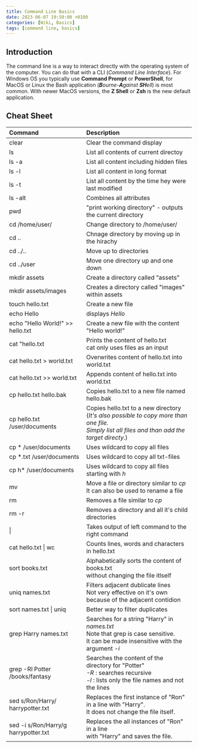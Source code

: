 ```yaml
---
title: Command Line Basics
date: 2023-06-07 19:50:00 +0100
categories: [Wiki, Basics]
tags: [command line, basics]
---
```


## Introduction

The command line is a way to interact directly with the operating system of the computer. You can do that with a CLI (_Command Line Interface_). For Windows OS you typically use **Command Prompt** or **PowerShell**, for MacOS or Linux the Bash application (_**B**ourne-**A**gainst **SH**ell_) is most common. With newer MacOS versions, the **Z Shell** or **Zsh** is the new default application.

## Cheat Sheet

| Command                              | Description                                                                                                                                                |
| :----------------------------------- | :--------------------------------------------------------------------------------------------------------------------------------------------------------- |
| clear                                | Clear the command display                                                                                                                                  |
| ls                                   | List all contents of current directoy                                                                                                                      |
| ls -a                                | List all content including hidden files                                                                                                                    |
| ls -l                                | List all content in long format                                                                                                                            |
| ls -t                                | List all content by the time hey were last modified                                                                                                        |
| ls -alt                              | Combines all attributes                                                                                                                                    |
| pwd                                  | "print working directory" - outputs the current directory                                                                                                  |
| cd /home/user/                       | Change directory to /home/user/                                                                                                                            |
| cd ..                                | Chnage directory by moving up in the hirachy                                                                                                               |
| cd ../..                             | Move up to directories                                                                                                                                     |
| cd ../user                           | Move one directory up and one down                                                                                                                         |
| mkdir assets                         | Create a directory called "assets"                                                                                                                         |
| mkdir assets/images                  | Creates a directory called "images" within assets                                                                                                          |
| touch hello.txt                      | Create a new file                                                                                                                                          |
| echo Hello                           | displays _Hello_                                                                                                                                           |
| echo "Hello World!" >> hello.txt     | Create a new file with the content "Hello world!"                                                                                                          |
| cat "hello.txt                       | Prints the content of hello.txt <br />cat only uses files as an input                                                                                      |
| cat hello.txt > world.txt            | Overwrites content of hello.txt into world.txt                                                                                                             |
| cat hello.txt >> world.txt           | Appends content of hello.txt into world.txt                                                                                                                |
| cp hello.txt hello.bak               | Copies hello.txt to a new file named hello.bak                                                                                                             |
| cp hello.txt /user/documents         | Copies hello.txt to a new directory <br /> (_It's also possible to copy more than one file. <br />Simply list all files and than add the target directy._) |
| cp \* /user/documents                | Uses wildcard to copy all files                                                                                                                            |
| cp \*.txt /user/documents            | Uses wildcard to copy all txt-files                                                                                                                        |
| cp h\* /user/documents               | Uses wildcard to copy all files starting with _h_                                                                                                          |
| mv                                   | Move a file or directory similar to _cp_ <br /> It can also be used to rename a file                                                                       |
| rm                                   | Removes a file similar to _cp_                                                                                                                             |
| rm -r                                | Removes a directory and all it's child directories                                                                                                         |
| \|                                   | Takes output of left command to the right command                                                                                                          |
| cat hello.txt \| wc                  | Counts lines, words and characters in hello.txt                                                                                                            |
| sort books.txt                       | Alphabetically sorts the content of books.txt <br /> without changing the file itlself                                                                     |
| uniq names.txt                       | Filters adjacent dublicate lines <br /> Not very effective on it's own because of the adjacent contidion                                                   |
| sort names.txt \| uniq               | Better way to filter duplicates                                                                                                                            |
| grep Harry names.txt                 | Searches for a string "Harry" in _names.txt_ <br />Note that grep is case sensitive.<br /> It can be made insensitive with the argument _-i_               |
| grep -Rl Potter /books/fantasy       | Searches the content of the directory for "Potter" <br /> _-R_ : searches recursive <br />_-l_ : lists only the file names and not the lines               |
| sed s/Ron/Harry/ harrypotter.txt     | Replaces the first instance of "Ron" in a line with "Harry". <br />It does not change the file itself.                                                     |
| sed -i s/Ron/Harry/g harrypotter.txt | Replaces the all instances of "Ron" in a line <br /> with "Harry" and saves the file.                                                                      |
